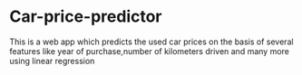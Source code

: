 # Car-price-predictor
This is a web app which predicts the used car prices on the basis of several features like year of purchase,number of kilometers driven and many more using linear regression
